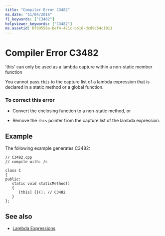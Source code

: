 ```yaml
---
title: "Compiler Error C3482"
ms.date: "11/04/2016"
f1_keywords: ["C3482"]
helpviewer_keywords: ["C3482"]
ms.assetid: bf99558e-bef4-421c-bb16-dcd9c54c1011
---
```

# Compiler Error C3482

'this' can only be used as a lambda capture within a non-static member function

You cannot pass `this` to the capture list of a lambda expression that is declared in a static method or a global function.

### To correct this error

- Convert the enclosing function to a non-static method, or

- Remove the `this` pointer from the capture list of the lambda expression.

## Example

The following example generates C3482:

```
// C3482.cpp
// compile with: /c

class C
{
public:
   static void staticMethod()
   {
      [this] {}(); // C3482
   }
};
```

## See also

- [Lambda Expressions](../../cpp/lambda-expressions-in-cpp.md)
